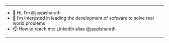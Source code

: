 - - - - 

- 👋 Hi, I’m @jaypisharath
- 👀 I’m interested in leading the development of software to solve real world problems
- 📫 How to reach me: LinkedIn alias @jaypisharath

- - - - 
